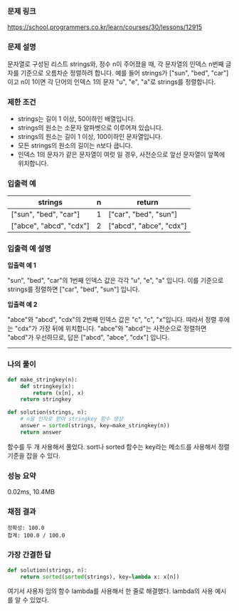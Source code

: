 ### 문제 링크

https://school.programmers.co.kr/learn/courses/30/lessons/12915

### **문제 설명**

문자열로 구성된 리스트 strings와, 정수 n이 주어졌을 때, 각 문자열의 인덱스 n번째 글자를 기준으로 오름차순 정렬하려 합니다. 예를 들어 strings가 ["sun", "bed", "car"]이고 n이 1이면 각 단어의 인덱스 1의 문자 "u", "e", "a"로 strings를 정렬합니다.

### 제한 조건

- strings는 길이 1 이상, 50이하인 배열입니다.
- strings의 원소는 소문자 알파벳으로 이루어져 있습니다.
- strings의 원소는 길이 1 이상, 100이하인 문자열입니다.
- 모든 strings의 원소의 길이는 n보다 큽니다.
- 인덱스 1의 문자가 같은 문자열이 여럿 일 경우, 사전순으로 앞선 문자열이 앞쪽에 위치합니다.

### 입출력 예

| strings | n | return |
| --- | --- | --- |
| ["sun", "bed", "car"] | 1 | ["car", "bed", "sun"] |
| ["abce", "abcd", "cdx"] | 2 | ["abcd", "abce", "cdx"] |

### 입출력 예 설명

**입출력 예 1**

"sun", "bed", "car"의 1번째 인덱스 값은 각각 "u", "e", "a" 입니다. 이를 기준으로 strings를 정렬하면 ["car", "bed", "sun"] 입니다.

**입출력 예 2**

"abce"와 "abcd", "cdx"의 2번째 인덱스 값은 "c", "c", "x"입니다. 따라서 정렬 후에는 "cdx"가 가장 뒤에 위치합니다. "abce"와 "abcd"는 사전순으로 정렬하면 "abcd"가 우선하므로, 답은 ["abcd", "abce", "cdx"] 입니다.

---

### 나의 풀이

```python
def make_stringkey(n):
    def stringkey(x):
        return (x[n], x)
    return stringkey

def solution(strings, n):
    # n을 인자로 받아 stringkey 함수 생성
    answer = sorted(strings, key=make_stringkey(n))
    return answer
```

함수를 두 개 사용해서 풀었다. sort나 sorted 함수는 key라는 메소드를 사용해서 정렬 기준을 잡을 수 있다.

### 성능 요약

0.02ms, 10.4MB

### 채점 결과

```
정확성: 100.0
합계: 100.0 / 100.0

```

### 가장 간결한 답

```python
def solution(strings, n):
    return sorted(sorted(strings), key=lambda x: x[n])
```

여기서 사용자 임의 함수 lambda를 사용해서 한 줄로 해결했다. lambda의 사용 예시를 알 수 있었다.
